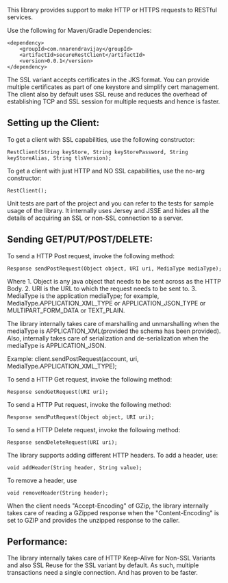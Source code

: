 This library provides support to make HTTP or HTTPS requests to RESTful services.

Use the following for Maven/Gradle Dependencies:

    <dependency>
        <groupId>com.nnarendravijay</groupId>
        <artifactId>secureRestClient</artifactId>
        <version>0.0.1</version>
    </dependency>

The SSL variant accepts certificates in the JKS format. You can provide multiple certificates as part of one keystore and simplify cert management. The client also by default uses SSL reuse and reduces the overhead of establishing TCP and SSL session for multiple requests and hence is faster.

Setting up the Client:
---------------------

To get a client with SSL capabilities, use the following constructor:

	RestClient(String keyStore, String keyStorePassword, String keyStoreAlias, String tlsVersion);

To get a client with just HTTP and NO SSL capabilities, use the no-arg constructor:

	RestClient();

Unit tests are part of the project and you can refer to the tests for sample usage of the library. It internally uses Jersey and JSSE and hides all the details of acquiring an SSL or non-SSL connection to a server.

Sending GET/PUT/POST/DELETE:
---------------------------

To send a HTTP Post request, invoke the following method:

    Response sendPostRequest(Object object, URI uri, MediaType mediaType); 
    
Where 	1. Object is any java object that needs to be sent across as the HTTP Body. 
		2. URI is the URL to which the request needs to be sent to.
		3. MediaType is the application mediaType; for example, MediaType.APPLICATION_XML_TYPE or APPLICATION_JSON_TYPE or MULTIPART_FORM_DATA or TEXT_PLAIN.
		
The library internally takes care of marshalling and unmarshalling when the mediaType is APPLICATION_XML(provided the schema has been provided). Also, internally takes care of serialization and de-serialization when the mediaType is APPLICATION_JSON. 

Example: client.sendPostRequest(account, uri, MediaType.APPLICATION_XML_TYPE);

To send a HTTP Get request, invoke the following method:

    Response sendGetRequest(URI uri);

To send a HTTP Put request, invoke the following method:

    Response sendPutRequest(Object object, URI uri);

To send a HTTP Delete request, invoke the following method:

    Response sendDeleteRequest(URI uri);

The library supports adding different HTTP headers. To add a header, use:

    void addHeader(String header, String value);

To remove a header, use 

    void removeHeader(String header);

When the client needs "Accept-Encoding" of GZip, the library internally takes care of reading a GZipped response when the "Content-Encoding" is set to GZIP and provides the unzipped response to the caller.

Performance:
------------
The library internally takes care of HTTP Keep-Alive for Non-SSL Variants and also SSL Reuse for the SSL variant by default. As such, multiple transactions need a single connection. And has proven to be faster.
